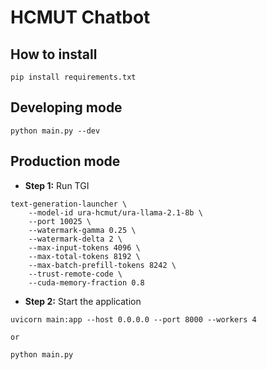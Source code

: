 # HCMUT Chatbot

## How to install
```
pip install requirements.txt
```

## Developing mode
```
python main.py --dev
```

## Production mode
- **Step 1:** Run TGI
```
text-generation-launcher \
    --model-id ura-hcmut/ura-llama-2.1-8b \
    --port 10025 \
    --watermark-gamma 0.25 \
    --watermark-delta 2 \
    --max-input-tokens 4096 \
    --max-total-tokens 8192 \
    --max-batch-prefill-tokens 8242 \
    --trust-remote-code \
    --cuda-memory-fraction 0.8
```
- **Step 2:** Start the application
```
uvicorn main:app --host 0.0.0.0 --port 8000 --workers 4

or

python main.py
```
